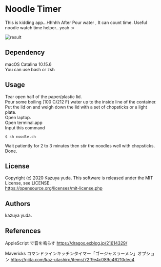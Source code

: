 # Noodle Timer
This is kidding app...Hhhhh
After Pour water , It can count time. 
Useful noodle watch time helper...yeah :>  

![result](https://github.com/Iovesophy/Noodle-Timer/blob/master/noodle.gif)

## Dependency  
macOS Catalina 10.15.6  
You can use bash or zsh  

## Usage

Tear open half of the paper/plastic lid.  
Pour some boiling (100 C/212 F) water up to the inside line of the container.  
Put the lid on and weigh down the lid with a set of chopsticks or a light plate.  
Open laptop.  
Open terminal.app  
Input this command  

```
$ sh noodle.sh
```
 
Wait patiently for 2 to 3 minutes then stir the noodles well with chopsticks.  
Done.  

## License
Copyright (c) 2020 Kazuya yuda.
This software is released under the MIT License, see LICENSE.  
https://opensource.org/licenses/mit-license.php

## Authors
kazuya yuda.  

## References

AppleScript で音を鳴らす
https://dragox.exblog.jp/21614329/


Mavericks コマンドラインキッチンタイマー「ゴージャスラーメン」オプション
https://qiita.com/kaz-utashiro/items/72f9e4c089c46210dec4

